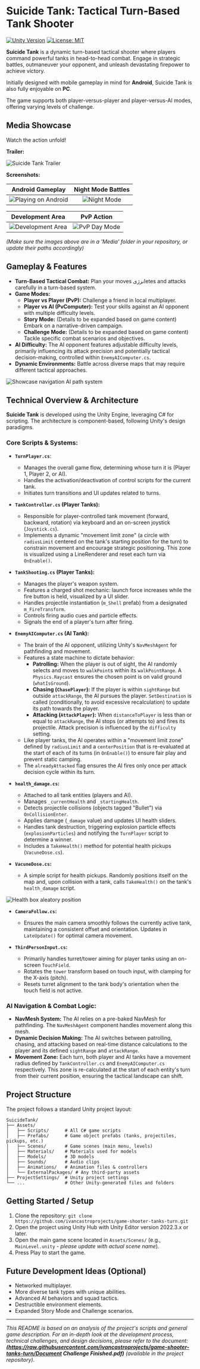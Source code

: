 # Suicide Tank: Tactical Turn-Based Tank Shooter

[![Unity Version](https://img.shields.io/badge/Unity-2022.3%2B-blue.svg)](https://unity.com/) [![License: MIT](https://img.shields.io/badge/License-MIT-yellow.svg)](https://opensource.org/licenses/MIT)

**Suicide Tank** is a dynamic turn-based tactical shooter where players command powerful tanks in head-to-head combat. Engage in strategic battles, outmaneuver your opponent, and unleash devastating firepower to achieve victory.

Initially designed with mobile gameplay in mind for **Android**, Suicide Tank is also fully enjoyable on **PC**.

The game supports both player-versus-player and player-versus-AI modes, offering varying levels of challenge.

## Media Showcase

Watch the action unfold!

**Trailer:**

![Suicide Tank Trailer](./Media/TrailerGIFSuicideTanks.gif)


**Screenshots:**

| Android Gameplay                                  | Night Mode Battles                               |
| :------------------------------------------------: | :----------------------------------------------: |
| ![Playing on Android](./Media/Pic_playing_from_android.jpg) | ![Night Mode](./Media/Pic_nightmode.jpg)         |

| Development Area                                  | PvP Action                                       |
| :-------------------------------------------------: | :----------------------------------------------: |
| ![Development Area](./Media/Pic_deveelopment_area_tank.jpg) | ![PvP Day Mode](./Media/Pic_PlayerVSPlayer_daymode.jpg) |

*(Make sure the images above are in a 'Media' folder in your repository, or update their paths accordingly)*

## Gameplay & Features

*   **Turn-Based Tactical Combat:** Plan your moves انرژیetes and attacks carefully in a turn-based system.
*   **Game Modes:**
    *   **Player vs Player (PvP):** Challenge a friend in local multiplayer.
    *   **Player vs AI (PvComputer):** Test your skills against an AI opponent with multiple difficulty levels.
    *   **Story Mode:** (Details to be expanded based on game content) Embark on a narrative-driven campaign.
    *   **Challenge Mode:** (Details to be expanded based on game content) Tackle specific combat scenarios and objectives.
*   **AI Difficulty:** The AI opponent features adjustable difficulty levels, primarily influencing its attack precision and potentially tactical decision-making, controlled within `EnemyAIComputer.cs`.
*   **Dynamic Environments:** Battle across diverse maps that may require different tactical approaches.

![Showcase navigation AI path system](./Media/Pic_navigation_fullmap.png)

## Technical Overview & Architecture

**Suicide Tank** is developed using the Unity Engine, leveraging C# for scripting. The architecture is component-based, following Unity's design paradigms.

### Core Scripts & Systems:

*   **`TurnPlayer.cs`**:
    *   Manages the overall game flow, determining whose turn it is (Player 1, Player 2, or AI).
    *   Handles the activation/deactivation of control scripts for the current tank.
    *   Initiates turn transitions and UI updates related to turns.

*   **`TankController.cs` (Player Tanks):**
    *   Responsible for player-controlled tank movement (forward, backward, rotation) via keyboard and an on-screen joystick (`Joystick.cs`).
    *   Implements a dynamic "movement limit zone" (a circle with `radiusLimit` centered on the tank's starting position for the turn) to constrain movement and encourage strategic positioning. This zone is visualized using a LineRenderer and reset each turn via `OnEnable()`.

*   **`TankShooting.cs` (Player Tanks):**
    *   Manages the player's weapon system.
    *   Features a charged shot mechanic: launch force increases while the fire button is held, visualized by a UI slider.
    *   Handles projectile instantiation (`m_Shell` prefab) from a designated `m_FireTransform`.
    *   Controls firing audio cues and particle effects.
    *   Signals the end of a player's turn after firing.

*   **`EnemyAIComputer.cs` (AI Tank):**
    *   The brain of the AI opponent, utilizing Unity's `NavMeshAgent` for pathfinding and movement.
    *   Features a state machine to dictate behavior:
        *   **Patrolling:** When the player is out of sight, the AI randomly selects and moves to `walkPoint`s within its `walkPointRange`. A `Physics.Raycast` ensures the chosen point is on valid ground (`whatIsGround`).
        *   **Chasing (`ChasePlayer`):** If the player is within `sightRange` but outside `attackRange`, the AI pursues the player. `SetDestination` is called (conditionally, to avoid excessive recalculation) to update its path towards the player.
        *   **Attacking (`AttackPlayer`):** When `distanceToPlayer` is less than or equal to `attackRange`, the AI stops (or attempts to) and fires its projectile. Attack precision is influenced by the `difficulty` setting.
    *   Like player tanks, the AI operates within a "movement limit zone" defined by `radiusLimit` and a `centerPosition` that is re-evaluated at the start of each of its turns (in `OnEnable()`) to ensure fair play and prevent static camping.
    *   The `alreadyAttacked` flag ensures the AI fires only once per attack decision cycle within its turn.

*   **`health_damage.cs`:**
    *   Attached to all tank entities (players and AI).
    *   Manages `_currentHealth` and `_startingHealth`.
    *   Detects projectile collisions (objects tagged "Bullet") via `OnCollisionEnter`.
    *   Applies damage (`_damage` value) and updates UI health sliders.
    *   Handles tank destruction, triggering explosion particle effects (`explosionParticles`) and notifying the `TurnPlayer` script to determine a winner.
    *   Includes a `TakeHealth()` method for potential health pickups (`VacuneDose.cs`).

*   **`VacuneDose.cs`:**
    *   A simple script for health pickups. Randomly positions itself on the map and, upon collision with a tank, calls `TakeHealth()` on the tank's `health_damage` script.

![Health box aleatory position](./Media/Pic_navigation2.png)

*   **`CameraFollow.cs`:**
    *   Ensures the main camera smoothly follows the currently active tank, maintaining a consistent offset and orientation. Updates in `LateUpdate()` for optimal camera movement.

*   **`ThirdPersonInput.cs`:**
    *   Primarily handles turret/tower aiming for player tanks using an on-screen `TouchField`.
    *   Rotates the `tower` transform based on touch input, with clamping for the X-axis (pitch).
    *   Resets turret alignment to the tank body's orientation when the touch field is not active.

### AI Navigation & Combat Logic:

*   **NavMesh System:** The AI relies on a pre-baked NavMesh for pathfinding. The `NavMeshAgent` component handles movement along this mesh.
*   **Dynamic Decision Making:** The AI switches between patrolling, chasing, and attacking based on real-time distance calculations to the player and its defined `sightRange` and `attackRange`.
*   **Movement Zone:** Each turn, both player and AI tanks have a movement radius defined by `TankController.cs` and `EnemyAIComputer.cs` respectively. This zone is re-calculated at the start of each entity's turn from their current position, ensuring the tactical landscape can shift.

## Project Structure

The project follows a standard Unity project layout:

```
SuicideTank/
├── Assets/
│   ├── Scripts/      # All C# game scripts
│   ├── Prefabs/      # Game object prefabs (tanks, projectiles, pickups, etc.)
│   ├── Scenes/       # Game scenes (main menu, levels)
│   ├── Materials/    # Materials used for models
│   ├── Models/       # 3D models
│   ├── Sounds/       # Audio clips
│   ├── Animations/   # Animation files & controllers
│   └── ExternalPackages/ # Any third-party assets
├── ProjectSettings/  # Unity project settings
└── ...               # Other Unity-generated files and folders
```

## Getting Started / Setup

1.  Clone the repository: `git clone https://github.com/ivancastroprojects/game-shooter-tanks-turn.git`
2.  Open the project using Unity Hub with Unity Editor version 2022.3.x or later.
3.  Open the main game scene located in `Assets/Scenes/` (e.g., `MainLevel.unity` - *please update with actual scene name*).
4.  Press Play to start the game.

## Future Development Ideas (Optional)

*   Networked multiplayer.
*   More diverse tank types with unique abilities.
*   Advanced AI behaviors and squad tactics.
*   Destructible environment elements.
*   Expanded Story Mode and Challenge scenarios.

---

*This README is based on an analysis of the project's scripts and general game description. For an in-depth look at the development process, technical challenges, and design decisions, please refer to the document: **(https://raw.githubusercontent.com/ivancastroprojects/game-shooter-tanks-turn/Document Challenge Finished.pdf)** (available in the project repository).*
